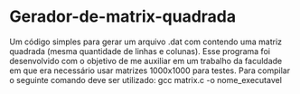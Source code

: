 # Gerador-de-matrix-quadrada
Um código simples para gerar um arquivo .dat com contendo uma matriz quadrada (mesma quantidade de linhas e colunas). Esse programa foi desenvolvido com o objetivo de me auxiliar em um trabalho da faculdade em que era necessário usar matrizes 1000x1000 para testes.
Para compilar o seguinte comando deve ser utilizado: gcc matrix.c -o nome_executavel
